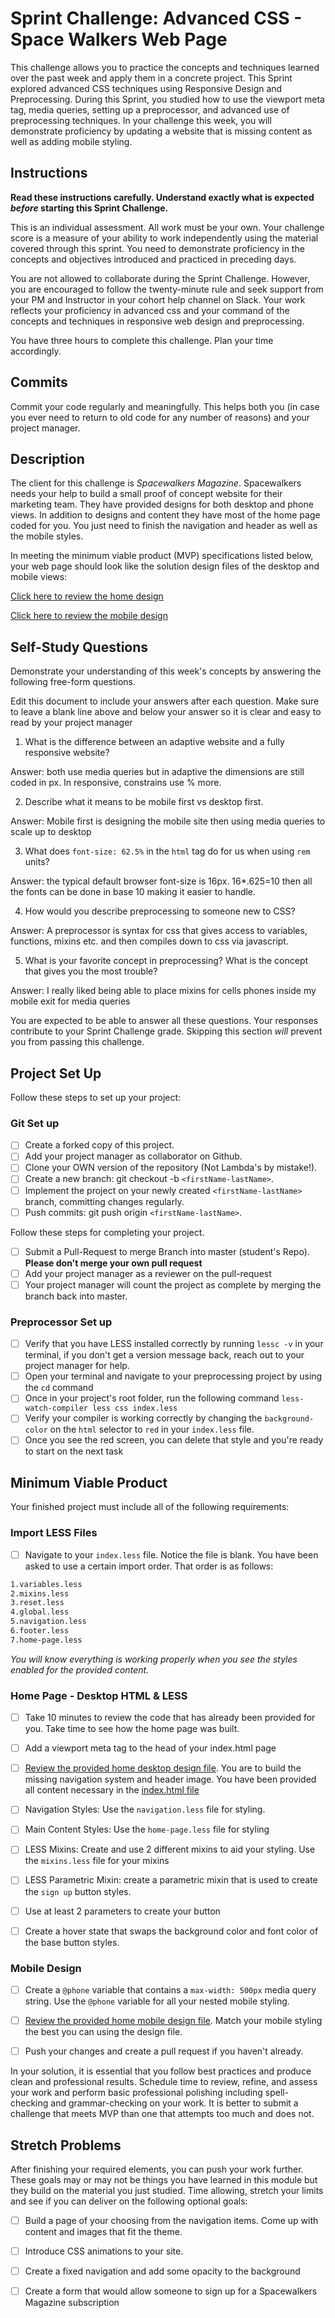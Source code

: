 # Sprint Challenge: Advanced CSS - Space Walkers Web Page

This challenge allows you to practice the concepts and techniques learned over the past week and apply them in a concrete project. This Sprint explored advanced CSS techniques using Responsive Design and Preprocessing. During this Sprint, you studied how to use the viewport meta tag, media queries, setting up a preprocessor, and advanced use of preprocessing techniques. In your challenge this week, you will demonstrate proficiency by updating a website that is missing content as well as adding mobile styling.

## Instructions

**Read these instructions carefully. Understand exactly what is expected _before_ starting this Sprint Challenge.**

This is an individual assessment. All work must be your own. Your challenge score is a measure of your ability to work independently using the material covered through this sprint. You need to demonstrate proficiency in the concepts and objectives introduced and practiced in preceding days.

You are not allowed to collaborate during the Sprint Challenge. However, you are encouraged to follow the twenty-minute rule and seek support from your PM and Instructor in your cohort help channel on Slack. Your work reflects your proficiency in advanced css and your command of the concepts and techniques in responsive web design and preprocessing.

You have three hours to complete this challenge. Plan your time accordingly.

## Commits

Commit your code regularly and meaningfully. This helps both you (in case you ever need to return to old code for any number of reasons) and your project manager.

## Description

The client for this challenge is _Spacewalkers Magazine_. Spacewalkers needs your help to build a small proof of concept website for their marketing team. They have provided designs for both desktop and phone views. In addition to designs and content they have most of the home page coded for you. You just need to finish the navigation and header as well as the mobile styles.

In meeting the minimum viable product (MVP) specifications listed below, your web page should look like the solution design files of the desktop and mobile views:

[Click here to review the home design](design-files/home-desktop.png)

[Click here to review the mobile design](design-files/home-mobile.png)

## Self-Study Questions

Demonstrate your understanding of this week's concepts by answering the following free-form questions.

Edit this document to include your answers after each question. Make sure to leave a blank line above and below your answer so it is clear and easy to read by your project manager

1. What is the difference between an adaptive website and a fully responsive website?

Answer: both use media queries but in adaptive the dimensions are still coded in px. In responsive, constrains use % more.

2. Describe what it means to be mobile first vs desktop first.

Answer: Mobile first is designing the mobile site then using media queries to scale up to desktop

3. What does `font-size: 62.5%` in the `html` tag do for us when using `rem` units?

Answer: the typical default browser font-size is 16px. 16\*.625=10 then all the fonts can be done in base 10 making it easier to handle.

4. How would you describe preprocessing to someone new to CSS?

Answer: A preprocessor is syntax for css that gives access to variables, functions, mixins etc. and then compiles down to css via javascript.

5. What is your favorite concept in preprocessing? What is the concept that gives you the most trouble?

Answer: I really liked being able to place mixins for cells phones inside my mobile exit for media queries

You are expected to be able to answer all these questions. Your responses contribute to your Sprint Challenge grade. Skipping this section _will_ prevent you from passing this challenge.

## Project Set Up

Follow these steps to set up your project:

### Git Set up

- [ ] Create a forked copy of this project.
- [ ] Add your project manager as collaborator on Github.
- [ ] Clone your OWN version of the repository (Not Lambda's by mistake!).
- [ ] Create a new branch: git checkout -b `<firstName-lastName>`.
- [ ] Implement the project on your newly created `<firstName-lastName>` branch, committing changes regularly.
- [ ] Push commits: git push origin `<firstName-lastName>`.

Follow these steps for completing your project.

- [ ] Submit a Pull-Request to merge <firstName-lastName> Branch into master (student's Repo). **Please don't merge your own pull request**
- [ ] Add your project manager as a reviewer on the pull-request
- [ ] Your project manager will count the project as complete by merging the branch back into master.

### Preprocessor Set up

- [ ] Verify that you have LESS installed correctly by running `lessc -v` in your terminal, if you don't get a version message back, reach out to your project manager for help.
- [ ] Open your terminal and navigate to your preprocessing project by using the `cd` command
- [ ] Once in your project's root folder, run the following command `less-watch-compiler less css index.less`
- [ ] Verify your compiler is working correctly by changing the `background-color` on the `html` selector to `red` in your `index.less` file.
- [ ] Once you see the red screen, you can delete that style and you're ready to start on the next task

## Minimum Viable Product

Your finished project must include all of the following requirements:

### Import LESS Files

- [ ] Navigate to your `index.less` file. Notice the file is blank. You have been asked to use a certain import order. That order is as follows:

```markdown
1.variables.less
2.mixins.less
3.reset.less
4.global.less
5.navigation.less
6.footer.less
7.home-page.less
```

_You will know everything is working properly when you see the styles enabled for the provided content._

### Home Page - Desktop HTML & LESS

- [ ] Take 10 minutes to review the code that has already been provided for you. Take time to see how the home page was built.

- [ ] Add a viewport meta tag to the head of your index.html page

- [ ] [Review the provided home desktop design file](design-files/home-desktop.png). You are to build the missing navigation system and header image. You have been provided all content necessary in the [index.html file](index.html)

- [ ] Navigation Styles: Use the `navigation.less` file for styling.

- [ ] Main Content Styles: Use the `home-page.less` file for styling

- [ ] LESS Mixins: Create and use 2 different mixins to aid your styling. Use the `mixins.less` file for your mixins

- [ ] LESS Parametric Mixin: create a parametric mixin that is used to create the `sign up` button styles.

- [ ] Use at least 2 parameters to create your button

- [ ] Create a hover state that swaps the background color and font color of the base button styles.

### Mobile Design

- [ ] Create a `@phone` variable that contains a `max-width: 500px` media query string. Use the `@phone` variable for all your nested mobile styling.

- [ ] [Review the provided home mobile design file](design-files/home-mobile.png). Match your mobile styling the best you can using the design file.

- [ ] Push your changes and create a pull request if you haven't already.

In your solution, it is essential that you follow best practices and produce clean and professional results. Schedule time to review, refine, and assess your work and perform basic professional polishing including spell-checking and grammar-checking on your work. It is better to submit a challenge that meets MVP than one that attempts too much and does not.

## Stretch Problems

After finishing your required elements, you can push your work further. These goals may or may not be things you have learned in this module but they build on the material you just studied. Time allowing, stretch your limits and see if you can deliver on the following optional goals:

- [ ] Build a page of your choosing from the navigation items. Come up with content and images that fit the theme.

- [ ] Introduce CSS animations to your site.

- [ ] Create a fixed navigation and add some opacity to the background

- [ ] Create a form that would allow someone to sign up for a Spacewalkers Magazine subscription
